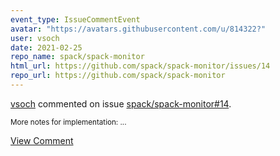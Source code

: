 ```yaml
---
event_type: IssueCommentEvent
avatar: "https://avatars.githubusercontent.com/u/814322?"
user: vsoch
date: 2021-02-25
repo_name: spack/spack-monitor
html_url: https://github.com/spack/spack-monitor/issues/14
repo_url: https://github.com/spack/spack-monitor
---
```


<a href='https://github.com/vsoch' target='_blank'>vsoch</a> commented on issue <a href='https://github.com/spack/spack-monitor/issues/14' target='_blank'>spack/spack-monitor#14</a>.

<small>More notes for implementation:...</small>

<a href='https://github.com/spack/spack-monitor/issues/14' target='_blank'>View Comment</a>